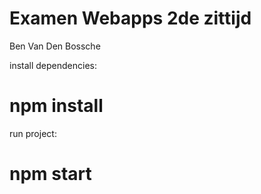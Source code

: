 
# Examen Webapps 2de zittijd
Ben Van Den Bossche

install dependencies: 
# npm install

run project:
 # npm start


